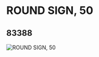 # ROUND SIGN, 50
## 83388
![ROUND SIGN, 50](https://lc-www-live-s.legocdn.com/media/bricks/5/2/4521341.jpg)